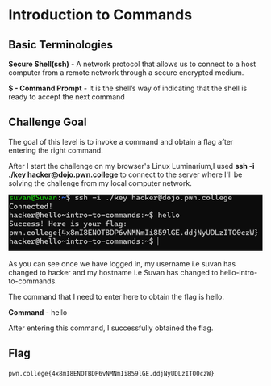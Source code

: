 # Introduction to Commands

## Basic Terminologies

**Secure Shell(ssh)** - A network protocol that allows us to connect to a host computer from a remote network through a secure encrypted medium.

**$ - Command Prompt** - It is the shell’s way of indicating that the shell is ready to accept the next command

## Challenge Goal 

The goal of this level is to invoke a command and obtain a flag after entering the right command.

After I start the challenge on my browser's Linux Luminarium,I used **ssh -i ./key hacker@dojo.pwn.college** to connect to the server where I'll be solving the challenge from my local computer network.

![alt text](image.png)

As you can see once we have logged in, my username i.e suvan has changed to hacker and my hostname i.e Suvan has changed to hello-intro-to-commands.

The command that I need to enter here to obtain the flag is hello.

**Command** - hello

After entering this command, I successfully obtained the flag.

## Flag

`pwn.college{4x8mI8ENOTBDP6vNMNmIi859lGE.ddjNyUDLzITO0czW}`
